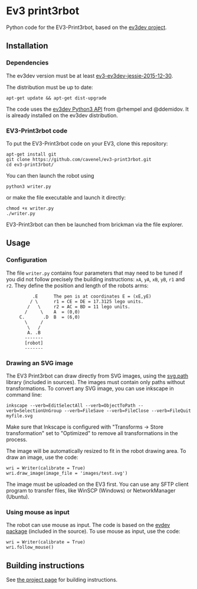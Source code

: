 # Ev3 print3rbot

Python code for the EV3-Print3rbot, based on the [ev3dev project](http://ev3dev.org).

## Installation

### Dependencies

The ev3dev version must be at least [ev3-ev3dev-jessie-2015-12-30](https://github.com/ev3dev/ev3dev/releases/download/ev3dev-jessie-2015-12-30/ev3-ev3dev-jessie-2015-12-30.img.xz).

The distribution must be up to date:
```
apt-get update && apt-get dist-upgrade
```

The code uses the [ev3dev Python3 API](https://github.com/rhempel/ev3dev-lang-python) from @rhempel and @ddemidov. It is already installed on the ev3dev distribution.

### EV3-Print3rbot code

To put the EV3-Print3rbot code  on your EV3, clone this repository:
```
apt-get install git
git clone https://github.com/cavenel/ev3-print3rbot.git
cd ev3-print3rbot/
```
You can then launch the robot using
```
python3 writer.py
```
or make the file executable and launch it directly:
```
chmod +x writer.py
./writer.py
```
EV3-Print3rbot can then be launched from brickman via the file explorer.

## Usage

### Configuration

The file `writer.py` contains four parameters that may need to be tuned if you did not follow precisely the building instructions: `xA`, `yA`, `xB`, `yB`, `r1` and `r2`. They define the position and length of the robots arms:
```
          .E      The pen is at coordinates E = (xE,yE)
         / \      r1 = CE = DE = 17.3125 lego units.
        /   \     r2 = AC = BD = 11 lego units.
       /     \    A  = (0,0)
     C.       .D  B  = (6,0)
       \     /
        \   /
        A. .B
       -------
       [robot]
       -------
```

### Drawing an SVG image

The EV3 Print3rbot can draw directly from SVG images, using the [svg.path](https://pypi.python.org/pypi/svg.path) library (included in sources). The images must contain only paths without transformations. To convert any SVG image, you can use inkscape in command line:
```
inkscape --verb=EditSelectAll --verb=ObjectToPath --verb=SelectionUnGroup --verb=FileSave --verb=FileClose --verb=FileQuit myfile.svg
```
Make sure that Inkscape is configured with "Transforms -> Store transformation" set to "Optimized" to remove all transformations in the process.

The image will be automatically resized to fit in the robot drawing area. To draw an image, use the code:
```
wri = Writer(calibrate = True)
wri.draw_image(image_file = 'images/test.svg')
```
The image must be uploaded on the EV3 first. You can use any SFTP client program to transfer files, like WinSCP (Windows) or NetworkManager (Ubuntu). 

### Using mouse as input

The robot can use mouse as input. The code is based on the [evdev package](https://pypi.python.org/pypi/evdev) (included in the source). To use mouse as input, use the code:

```
wri = Writer(calibrate = True)
wri.follow_mouse()
```

## Building instructions

See [the project page](http://www.ev3dev.org/projects/2015/05/06/EV3-Print3rbot/) for building instructions.
